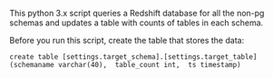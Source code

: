This python 3.x script queries a Redshift database for all the non-pg schemas and updates a table with counts of tables in each schema.

Before you run this script, create the table that stores the data:

`create table [settings.target_schema].[settings.target_table] 
(schemaname varchar(40), 
table_count int, 
ts timestamp)`
